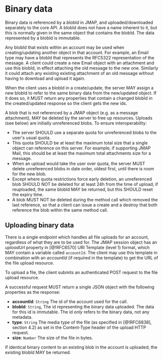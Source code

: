 # Binary data

Binary data is referenced by a *blobId* in JMAP, and uploaded/downloaded separately to the core API. A blobId does not have a name inherent to it, but this is normally given in the same object that contains the blobId. The data represented by a blobId is immutable.

Any blobId that exists within an account may be used when creating/updating another object in that account. For example, an Email type may have a blobId that represents the RFC5322 representation of the message. A client could create a new Email object with an attachment and use this blobId, in effect attaching the old message to the new one. Similarly it could attach any existing existing attachment of an old message without having to download and upload it again.

When the client uses a blobId in a create/update, the server MAY assign a new blobId to refer to the same binary data from the new/updated object. If it does so, it MUST return any properties that contain a changed blobId in the created/updated response so the client gets the new ids.

A blob that is not referenced by a JMAP object (e.g. as a message attachment), MAY be deleted by the server to free up resources. Uploads (see below) are initially unreferenced blobs. To ensure interoperability:

* The server SHOULD use a separate quota for unreferenced blobs to the user's
  usual quota.
* This quota SHOULD be at least the maximum total size that a single
  object can reference on this server. For example, if supporting JMAP Mail, this should be at least the maximum total attachments size for a message.
* When an upload would take the user over quota, the server MUST delete
  unreferenced blobs in date order, oldest first, until there is room for the new blob.
* Except where quota restrictions force early deletion, an unreferenced blob
  SHOULD NOT be deleted for at least 24h from the time of upload; if reuploaded, the same blobId MAY be returned, but this SHOULD reset the expiry time.
* A blob MUST NOT be deleted during the method call which removed the last
  reference, so that a client can issue a create and a destroy that both reference the blob within the same method call.

## Uploading binary data

There is a single endpoint which handles all file uploads for an account, regardless of what they are to be used for. The JMAP session object has an *uploadUrl* property in [@!RFC6570] URI Template (level 1) format, which MAY contain a variable called `accountId`. The client may use this template in combination with an *accountId* (if required in the template) to get the URL of the file upload resource.

To upload a file, the client submits an authenticated POST request to the file upload resource.

A successful request MUST return a single JSON object with the following properties as the response:

- **accountId**: `String`
  The id of the account used for the call.
- **blobId**: `String`,
  The id representing the binary data uploaded. The data for this id is immutable. The id *only* refers to the binary data, not any metadata.
- **type**: `String`
  The media type of the file (as specified in [@!RFC6838], section 4.2) as set in the Content-Type header of the upload HTTP request.
- **size**: `Number`
  The size of the file in bytes.

If identical binary content to an existing blob in the account is uploaded, the existing blobId MAY be returned.
